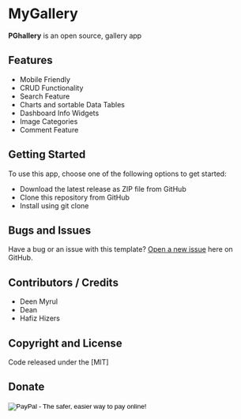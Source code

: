 # MyGallery

**PGhallery** is an open source, gallery app

## Features

* Mobile Friendly
* CRUD Functionality
* Search Feature
* Charts and sortable Data Tables
* Dashboard Info Widgets 
* Image Categories
* Comment Feature


## Getting Started

To use this app, choose one of the following options to get started:

* Download the latest release as ZIP file from GitHub
* Clone this repository from GitHub
* Install using git clone

## Bugs and Issues

Have a bug or an issue with this template? [Open a new issue](https://github.com/secondtruth/startmin/issues) here on GitHub.


## Contributors / Credits

* Deen Myrul
* Dean
* Hafiz Hizers


## Copyright and License

Code released under the [MIT]

## Donate
<form action="https://www.paypal.com/cgi-bin/webscr" method="post" target="_top">
<input type="hidden" name="cmd" value="_s-xclick">
<input type="hidden" name="hosted_button_id" value="J3UVCJEHMWUD6">
<input type="image" src="https://www.paypalobjects.com/en_US/i/btn/btn_donateCC_LG.gif" border="0" name="submit" alt="PayPal - The safer, easier way to pay online!">
<img alt="" border="0" src="https://www.paypalobjects.com/en_US/i/scr/pixel.gif" width="1" height="1">
</form>

